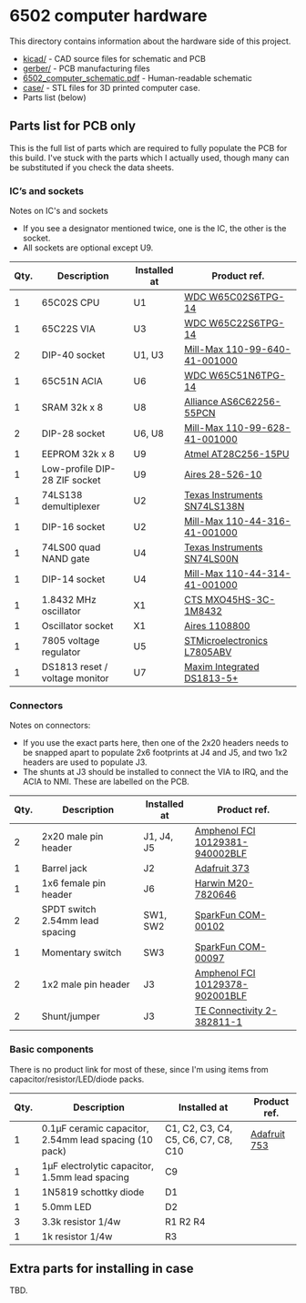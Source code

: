 # 6502 computer hardware

This directory contains information about the hardware side of this project.

- [kicad/](https://github.com/mike42/6502-computer/tree/main/hardware/kicad) - CAD source files for schematic and PCB
- [gerber/](https://github.com/mike42/6502-computer/tree/main/hardware/gerber/) - PCB manufacturing files 
- [6502_computer_schematic.pdf](https://github.com/mike42/6502-computer/tree/main/hardware/6502_computer_schematic.pdf) - Human-readable schematic
- [case/](https://github.com/mike42/6502-computer/tree/main/hardware/case/) - STL files for 3D printed computer case.
- Parts list (below)

## Parts list for PCB only

This is the full list of parts which are required to fully populate the PCB for this build. I've stuck with the parts which I actually used, though many can be substituted if you check the data sheets.

### IC’s and sockets

Notes on IC's and sockets

- If you see a designator mentioned twice, one is the IC, the other is the socket.
- All sockets are optional except U9.

| Qty. | Description                    | Installed at | Product ref.                                                                         |
| ---- | ------------------------------ | ------------ | ------------------------------------------------------------------------------------ |
|   1  | 65C02S CPU                     | U1           | [WDC W65C02S6TPG-14](https://au.mouser.com/ProductDetail/955-W65C02S6TPG-14)         |
|   1  | 65C22S VIA                     | U3           | [WDC W65C22S6TPG-14](https://au.mouser.com/ProductDetail/955-W65C22S6TPG-14)         |
|   2  | DIP-40 socket                  | U1, U3       | [Mill-Max 110-99-640-41-001000](https://au.mouser.com/ProductDetail/575-199640)      |
|   1  | 65C51N ACIA                    | U6           | [WDC W65C51N6TPG-14](https://au.mouser.com/ProductDetail/955-W65C51N6TPG-14)         |
|   1  | SRAM 32k x 8                   | U8           | [Alliance AS6C62256-55PCN](https://au.mouser.com/ProductDetail/913-AS6C62256-55PCN)  |
|   2  | DIP-28 socket                  | U6, U8       | [Mill-Max 110-99-628-41-001000](https://au.mouser.com/ProductDetail/575-199628)      |
|   1  | EEPROM 32k x 8                 | U9           | [Atmel AT28C256-15PU](https://au.mouser.com/ProductDetail/556-AT28C25615PU)          |
|   1  | Low-profile DIP-28 ZIF socket  | U9           | [Aires 28-526-10](https://au.mouser.com/ProductDetail/535-28-526-10)                 |
|   1  | 74LS138 demultiplexer          | U2           | [Texas Instruments SN74LS138N](https://au.mouser.com/ProductDetail/595-SN74LS138N)   |
|   1  | DIP-16 socket                  | U2           | [Mill-Max 110-44-316-41-001000](https://au.mouser.com/ProductDetail/575-11044316)    |
|   1  | 74LS00 quad NAND gate          | U4           | [Texas Instruments SN74LS00N](https://au.mouser.com/ProductDetail/595-SN74LS00N)     |
|   1  | DIP-14 socket                  | U4           | [Mill-Max 110-44-314-41-001000](https://au.mouser.com/ProductDetail/575-11044314)    |
|   1  | 1.8432 MHz oscillator          | X1           | [CTS MXO45HS-3C-1M8432](https://au.mouser.com/ProductDetail/774-MXO45HS-3C-1.8)      |
|   1  | Oscillator socket              | X1           | [Aires 1108800](https://au.mouser.com/ProductDetail/535-1108800)                     |
|   1  | 7805 voltage regulator         | U5           | [STMicroelectronics L7805ABV](https://au.mouser.com/ProductDetail/511-L7805ABV)      |
|   1  | DS1813 reset / voltage monitor | U7           | [Maxim Integrated DS1813-5+](https://au.mouser.com/ProductDetail/700-DS1813-5%2b)    |

### Connectors

Notes on connectors:

- If you use the exact parts here, then one of the 2x20 headers needs to be snapped apart to populate 2x6 footprints at J4 and J5, and two 1x2 headers are used to populate J3.
- The shunts at J3 should be installed to connect the VIA to IRQ, and the ACIA to NMI. These are labelled on the PCB.

| Qty. | Description                       | Installed at | Product ref.                                                                                 |
| ---- | --------------------------------- | ------------ | -------------------------------------------------------------------------------------------- |
|    2 | 2x20 male pin header              | J1, J4, J5   | [Amphenol FCI 10129381-940002BLF](https://au.mouser.com/ProductDetail/649-1012938194002BLF)  |
|    1 | Barrel jack                       | J2           | [Adafruit 373](https://au.mouser.com/ProductDetail/485-373)                                  |
|    1 | 1x6 female pin header             | J6           | [Harwin M20-7820646](https://au.mouser.com/ProductDetail/855-M20-7820646)                    |
|    2 | SPDT switch 2.54mm lead spacing   | SW1, SW2     | [SparkFun COM-00102](https://au.mouser.com/ProductDetail/474-COM-00102)                      |
|    1 | Momentary switch                  | SW3          | [SparkFun COM-00097](https://au.mouser.com/ProductDetail/474-COM-00097)                      |
|    2 | 1x2 male pin header               | J3           | [Amphenol FCI 10129378-902001BLF](https://au.mouser.com/ProductDetail/649-1012937890201BLF)  |
|    2 | Shunt/jumper                      | J3           | [TE Connectivity 2-382811-1](https://au.mouser.com/ProductDetail/571-2-382811-1)             |

### Basic components

There is no product link for most of these, since I'm using items from capacitor/resistor/LED/diode packs.

| Qty. | Description                                            | Installed at                         | Product ref.                                                |
| ---- | ------------------------------------------------------ | ------------------------------------ | ----------------------------------------------------------- |
|    1 | 0.1µF ceramic capacitor, 2.54mm lead spacing (10 pack) | C1, C2, C3, C4, C5, C6, C7, C8, C10  | [Adafruit 753](https://au.mouser.com/ProductDetail/485-753) |
|    1 | 1µF electrolytic capacitor, 1.5mm lead spacing         | C9                                   |                                                             |
|    1 | 1N5819 schottky diode                                  | D1                                   |                                                             |
|    1 | 5.0mm LED                                              | D2                                   |                                                             |
|    3 | 3.3k resistor 1/4w                                     | R1 R2 R4                             |                                                             |
|    1 | 1k resistor 1/4w                                       | R3                                   |                                                             |

## Extra parts for installing in case

TBD.

